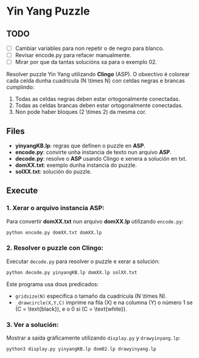 # Yin Yang Puzzle

## TODO
- [ ] Cambiar variables para non repetir o de negro para blanco.
- [ ] Revisar encode.py para refacer manualmente.
- [ ] Mirar por que da tantas solucións xa para o exemplo 02.

Resolver puzzle Yin Yang utilizando **Clingo** (ASP). O obxectivo é colorear cada celda dunha cuadrícula \(N \times N\) con celdas negras e brancas cumplindo:

1. Todas as celdas negras deben estar ortogonalmente conectadas.
2. Todas as celdas brancas deben estar ortogonalmente conectadas.
3. Non pode haber bloques \(2 \times 2\) da mesma cor.

## Files

- **yinyangKB.lp**: regras que definen o puzzle en **ASP**.
- **encode.py**: convirte unha instancia de texto nun arquivo **ASP**.
- **decode.py**: resolve o **ASP** usando Clingo e xenera a solución en txt.
- **domXX.txt**: exemplo dunha instancia do puzzle.
- **solXX.txt**: solución do puzzle.

## Execute

### 1. Xerar o arquivo instancia **ASP**:

Para convertir **domXX.txt** nun arquivo **domXX.lp** utilizando `encode.py`:

```bash
python encode.py domXX.txt domXX.lp
```

### 2. Resolver o puzzle con **Clingo**:

Executar `decode.py` para resolver o puzzle e xerar a solución:

```bash
python decode.py yinyangKB.lp domXX.lp solXX.txt
```
Este programa usa dous predicados: 
- `gridsize(N)` especifica o tamaño da cuadrícula \(N \times N\).
- `_drawcircle(X,Y,C)` imprime na fila \(X\) e na columna \(Y\) o número 1 se \(C = \text{black}\), e o 0 si \(C = \text{white}\).


### 3. Ver a solución:

Mostrar a saída gráficamente utilizando `display.py` y `drawyinyang.lp`:

```bash
python3 display.py yinyangKB.lp dom02.lp drawyinyang.lp
```
